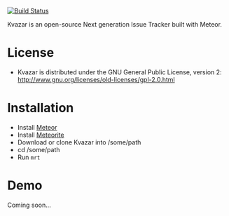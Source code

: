 [![Build Status](https://travis-ci.org/AristosGroup/kvazar.png?branch=master)](https://travis-ci.org/AristosGroup/kvazar)

Kvazar is an open-source Next generation Issue Tracker built with Meteor.

# License
- Kvazar is distributed under the  GNU General Public License, version 2:
  http://www.gnu.org/licenses/old-licenses/gpl-2.0.html


# Installation
  - Install [Meteor](http://meteor.com)
  - Install [Meteorite](https://github.com/oortcloud/meteorite/)
  - Download or clone Kvazar into /some/path
  - cd /some/path
  - Run `mrt`

  # Demo
  Coming soon...
